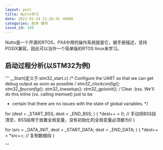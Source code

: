 ```yaml
---
layout: post
title: Nuttx学习
date: 2021-01-24 21:28:41 +0800
categories: 技术 硬件
issue_id: 149
---
```


Nuttx是一个开源的RTOS，PX4中用的操作系统就是它，据手册描述，坚持POSIX兼容，因此可以当作一个简单版的RTOS linux来学习。

## 启动过程分析(以STM32为例)

'''
__Start(定义于:stm32_start.c)
  /* Configure the UART so that we can get debug output as soon as possible */
  stm32_clockconfig();
  stm32_fpuconfig();
  stm32_lowsetup();
  stm32_gpioinit();
  /* Clear .bss.  We'll do this inline (vs. calling memset) just to be
   * certain that there are no issues with the state of global variables.
   */

  for (dest = _START_BSS; dest < _END_BSS; )
    {
      *dest++ = 0;  // 手动将BSS段清空，BSS段用于放置全局变量，没有初始化的全局变量必须都为0
    }
  
  for (src = _DATA_INIT, dest = _START_DATA; dest < _END_DATA; )
    {
      *dest++ = *src++;   // 复制数据段
    }
  
  

'''